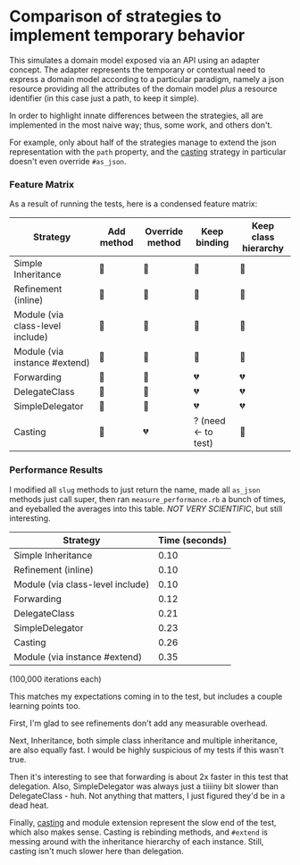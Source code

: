# Comparison of strategies to implement temporary behavior

This simulates a domain model exposed via an API using an adapter
concept. The adapter represents the temporary or contextual need to
express a domain model according to a particular paradigm, namely a json
resource providing all the attributes of the domain model *plus* a
resource identifier (in this case just a path, to keep it simple).

In order to highlight innate differences between the strategies, all are
implemented in the most naive way; thus, some work, and others don't.

For example, only about half of the strategies manage to extend the json
representation with the `path` property, and the [casting](https://github.com/saturnflyer/casting) strategy in particular doesn't even override `#as_json`.

### Feature Matrix

As a result of running the tests, here is a condensed feature matrix:

Strategy                         | Add method     | Override method | Keep binding        | Keep class hierarchy
---------------------------------|----------------|-----------------|---------------------|---------------------
Simple Inheritance               | :green_heart:  | :green_heart:   | :green_heart:       | :green_heart:
Refinement (inline)              | :green_heart:  | :green_heart:   | :green_heart:       | :green_heart:
Module (via class-level include) | :green_heart:  | :green_heart:   | :green_heart:       | :green_heart:
Module (via instance #extend)    | :green_heart:  | :green_heart:   | :green_heart:       | :green_heart:
Forwarding                       | :green_heart:  | :green_heart:   | :broken_heart:      | :broken_heart:
DelegateClass                    | :green_heart:  | :green_heart:   | :broken_heart:      | :broken_heart:
SimpleDelegator                  | :green_heart:  | :green_heart:   | :broken_heart:      | :broken_heart:
Casting                          | :green_heart:  | :broken_heart:  | ? (need <- to test) | :green_heart:

### Performance Results

I modified all `slug` methods to just return the name, made all
`as_json` methods just call super, then ran `measure_performance.rb` a
bunch of times, and eyeballed the averages into this table. *NOT VERY SCIENTIFIC*,
but still interesting.

Strategy                         | Time (seconds)
---------------------------------|---------------
Simple Inheritance               | 0.10
Refinement (inline)              | 0.10
Module (via class-level include) | 0.10
Forwarding                       | 0.12
DelegateClass                    | 0.21
SimpleDelegator                  | 0.23
Casting                          | 0.26
Module (via instance #extend)    | 0.35

(100,000 iterations each)

This matches my expectations coming in to the test, but includes a
couple learning points too.

First, I'm glad to see refinements don't add any measurable overhead.

Next, Inheritance, both simple class inheritance and multiple
inheritance, are also equally fast. I would be highly suspicious of my
tests if this wasn't true.

Then it's interesting to see that forwarding is about 2x faster in this
test that delegation. Also, SimpleDelegator was always just a tiiiiny
bit slower than DelegateClass - huh. Not anything that matters, I just
figured they'd be in a dead heat.

Finally, [casting](https://github.com/saturnflyer/casting) and module
extension represent the slow end of the test, which also makes sense.
Casting is rebinding methods, and `#extend` is messing around with the
inheritance hierarchy of each instance. Still, casting isn't much slower
here than delegation.
